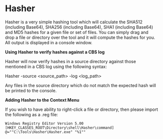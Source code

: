 # Hasher

Hasher is a very simple hashing tool which will calculate the SHA512 (including Base64), SHA256 (including Base64), SHA1 (including Base64) and MD5 hashes for a given file or set of files. You can simply drag and drop a file or directory over the tool and it will compute the hashes for you. All output is displayed in a console window.

**Using Hasher to verify hashes against a CBS log**

Hasher will now verify hashes in a source directory against those mentioned in a CBS log using the following syntax:

Hasher -source <source_path> -log <log_path>

Any files in the source directory which do not match the expected hash will be printed to the console.

**Adding Hasher to the Context Menu**

If you wish to have ability to right-click a file or directory, then please import the following as a .reg file:

<code>Windows Registry Editor Version 5.00
[HKEY_CLASSES_ROOT\Directory\shell\Hasher\command]
@="\"C:\\Tools\\Hasher\\Hasher.exe\" \"%1\""</code>
